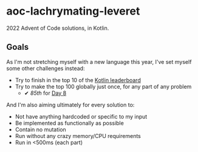 # aoc-lachrymating-leveret

2022 Advent of Code solutions, in Kotlin.

## Goals

As I'm not stretching myself with a new language this year, I've set myself some other challenges instead:

- Try to finish in the top 10 of the [Kotlin leaderboard](https://adventofcode.com/2022/leaderboard/private/view/236080)
- Try to make the top 100 globally just once, for any part of any problem
    - ✔ *85th* for [Day 8](https://adventofcode.com/2022/leaderboard/day/8)

And I'm also aiming ultimately for every solution to:

- Not have anything hardcoded or specific to my input
- Be implemented as functionally as possible
- Contain no mutation
- Run without any crazy memory/CPU requirements
- Run in <500ms (each part)